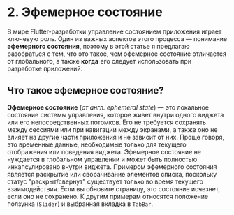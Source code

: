 # 2. Эфемерное состояние #

В мире Flutter-разработки управление состоянием приложения играет ключевую роль. Один из важных аспектов этого процесса — понимание __эфемерного состояния__, поэтому в этой статье я предлагаю разобраться с тем, что это такое, чем эфемерное состояние отличается от глобального, а также __когда__ его следует использовать при разработке приложений.

## Что такое эфемерное состояние? ##
__Эфемерное состояние__ (_от англ. ephemeral state_) — это локальное состояние системы управления, которое живет внутри одного виджета или его непосредственных потомков. Его не требуется сохранять между сессиями или при навигации между экранами, а также оно не влияет на другие части приложения и не зависит от них. Проще говоря, это временные данные, необходимые только для текущего отображения или поведения виджета. Эфемерное состояние не нуждается в глобальном управлении и может быть полностью инкапсулировано внутри виджета.
Примером эфемерного состояния является раскрытие или сворачивание элементов списка, поскольку статус "раскрыт/свернут" существует только во время текущего взаимодействия. Если вы обновите страницу, это состояние исчезнет, если оно не сохранено. К другим примерам относятся положение ползунка (`Slider`) и выбранная вкладка в `TabBar`.
